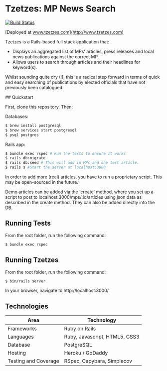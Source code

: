 # Tzetzes: MP News Search
[![Build Status](https://www.travis-ci.com/samcolson4/tzetzes-mps.svg?branch=main)](https://www.travis-ci.com/samcolson4/tzetzes-mps)

[Deployed at www.tzetzes.com](http://www.tzetzes.com)

Tzetzes is a Rails-based full stack application that:
- Displays an aggregated list of MPs' articles, press releases and local news publications against the correct MP.
- Allows users to search through articles and their headlines for keyword(s).

Whilst sounding quite dry (!), this is a radical step forward in terms of quick and easy searching of publications by elected officials that have not previously been catalogued.


## Quickstart

First, clone this repository. Then:

Databases:
```bash
$ brew install postgresql
$ brew services start postgresql
$ psql postgres
```

Rails app:
```bash
$ bundle exec rspec # Run the tests to ensure it works
$ rails db:migrate
$ rails db:seed # This will add in MPs and one test article.
$ rails s #Start the server at localhost:3000
```

In order to add more (real) articles, you have to run a proprietary script. This may be open-sourced in the future.

Demo articles can be added via the 'create' method, where you set up a script to post to localhost:3000/mps/:id/articles using json data as described in the create method. They can also be added directly into the DB.

## Running Tests
From the root folder, run the following command:
```bash
$ bundle exec rspec 
```

## Running Tzetzes
From the root folder, run the following command:
```bash
$ bin/rails server
```
In your browser, navigate to http://localhost:3000/ 

## Technologies

| Area                 | Technology                 |
| -------------------- | -------------------------- |
| Frameworks           | Ruby on Rails              |
| Languages            | Ruby, Javascript, HTML5, CSS3|
| Database             | PostgreSQL                 |
| Hosting              | Heroku / GoDaddy           |
| Testing and Coverage | RSpec, Capybara, Simplecov |
